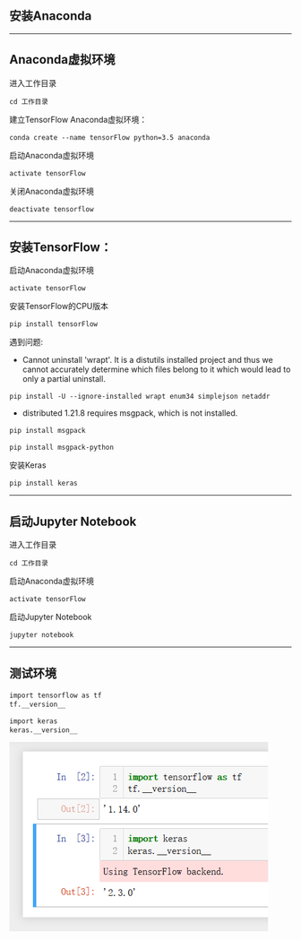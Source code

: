## 安装Anaconda



---
## Anaconda虚拟环境
进入工作目录
```
cd 工作目录
```
建立TensorFlow Anaconda虚拟环境：
```
conda create --name tensorFlow python=3.5 anaconda
```

启动Anaconda虚拟环境
```
activate tensorFlow
```

关闭Anaconda虚拟环境
```
deactivate tensorflow
```

---
## 安装TensorFlow：

启动Anaconda虚拟环境
```
activate tensorFlow
```

安装TensorFlow的CPU版本
```
pip install tensorFlow
```
遇到问题:
- Cannot uninstall 'wrapt'. It is a distutils installed project and thus we cannot accurately determine which files belong to it which would lead to only a partial uninstall.
```
pip install -U --ignore-installed wrapt enum34 simplejson netaddr
```
- distributed 1.21.8 requires msgpack, which is not installed.
```
pip install msgpack
```
```
pip install msgpack-python
```


安装Keras
```
pip install keras
```

---
## 启动Jupyter Notebook
进入工作目录
```
cd 工作目录
```
启动Anaconda虚拟环境
```
activate tensorFlow
```
启动Jupyter Notebook
```
jupyter notebook
```

---
## 测试环境

```
import tensorflow as tf
tf.__version__
```

```
import keras
keras.__version__
```
![img](../../imgs/9ab8c8a2-db52-11e9-8a34-2a2ae2dbcce4.png)
